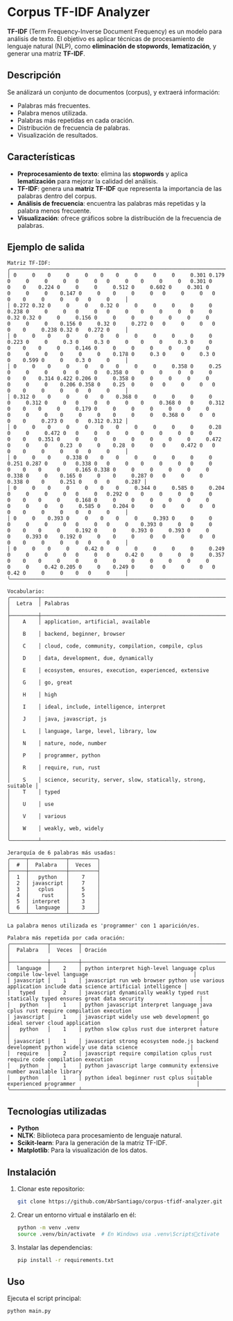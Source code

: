 
# Corpus TF-IDF Analyzer

**TF-IDF** (Term Frequency-Inverse Document Frequency) es un modelo para análisis de texto. El objetivo es aplicar técnicas de procesamiento de lenguaje natural (NLP), como **eliminación de stopwords**, **lematización**, y generar una matriz **TF-IDF**.

## Descripción

Se análizará un conjunto de documentos (corpus), y extraerá información:
- Palabras más frecuentes.
- Palabra menos utilizada.
- Palabras más repetidas en cada oración.
- Distribución de frecuencia de palabras.
- Visualización de resultados.

## Características

- **Preprocesamiento de texto**: elimina las **stopwords** y aplica **lematización** para mejorar la calidad del análisis.
- **TF-IDF**: genera una **matriz TF-IDF** que representa la importancia de las palabras dentro del corpus.
- **Análisis de frecuencia**: encuentra las palabras más repetidas y la palabra menos frecuente.
- **Visualización**: ofrece gráficos sobre la distribución de la frecuencia de palabras.

## Ejemplo de salida

```
Matriz TF-IDF:
╭─────────────────────────────────────────────────────────────────────────────────────────────────────────────────────────────────────────────────────────────────────────────────────────────────────────────────────────────────────────────────────────────────────────────────────────────────────────────────────────────────╮
│ 0     0    0     0     0    0    0     0     0     0     0.301 0.179 0     0     0     0   0     0   0     0    0     0     0   0.301 0     0    0    0.224 0     0     0     0.512 0     0.602 0     0.301 0     0     0     0    0.147 0     0    0     0     0   0     0     0   0     0    0     0     0    0   0     0     │
│ 0.272 0.32 0     0     0    0.32 0     0     0     0     0     0     0.238 0     0     0   0     0   0     0    0     0     0   0     0     0.32 0.32 0     0     0.156 0     0     0     0     0     0     0     0     0     0    0.156 0     0.32 0     0.272 0   0     0     0   0     0    0     0.238 0.32 0   0.272 0     │
│ 0     0    0     0     0    0    0     0     0     0     0     0     0.223 0     0     0.3 0     0.3 0     0    0     0     0.3 0     0     0    0    0     0     0.146 0     0     0     0     0     0     0     0     0     0    0     0     0    0.178 0     0.3 0     0     0.3 0     0    0.599 0     0    0.3 0     0     │
│ 0     0    0     0     0    0    0     0     0     0.358 0     0.25  0     0     0     0   0     0   0.358 0    0     0     0   0     0     0    0    0.314 0.422 0.206 0     0.358 0     0     0     0     0     0     0     0    0.206 0.358 0    0.25  0     0   0     0     0   0     0    0     0     0    0   0     0     │
│ 0.312 0    0     0     0    0    0.368 0     0     0     0     0     0     0.312 0     0   0     0   0     0    0     0.368 0   0     0.312 0    0    0     0     0.179 0     0     0     0     0     0     0     0     0     0    0     0     0    0     0     0   0.368 0     0   0     0    0     0.273 0    0   0.312 0.312 │
│ 0     0    0     0     0    0    0     0     0     0     0     0.28  0     0     0.472 0   0     0   0     0    0     0     0   0     0     0    0    0.351 0     0     0     0     0     0     0     0     0.472 0     0     0    0.23  0     0    0.28  0     0   0     0.472 0   0     0    0     0     0    0   0     0     │
│ 0     0    0     0.338 0    0    0     0     0     0     0     0     0.251 0.287 0     0   0.338 0   0     0    0     0     0   0     0     0    0    0     0     0.165 0.338 0     0     0     0     0     0     0.338 0     0    0.165 0     0    0     0.287 0   0     0     0   0.338 0    0     0.251 0    0   0     0.287 │
│ 0     0    0     0     0    0    0     0.344 0     0.585 0     0.204 0     0     0     0   0     0   0.292 0    0     0     0   0     0     0    0    0     0     0.168 0     0     0     0     0     0     0     0     0     0    0     0.585 0    0.204 0     0   0     0     0   0     0    0     0     0    0   0     0     │
│ 0     0    0.393 0     0    0    0     0     0.393 0     0     0     0     0     0     0   0     0   0     0    0.393 0     0   0     0     0    0    0     0     0.192 0     0     0.393 0     0.393 0     0     0     0.393 0    0.192 0     0    0     0     0   0     0     0   0     0    0     0     0    0   0     0     │
│ 0     0    0     0     0.42 0    0     0     0     0     0     0.249 0     0     0     0   0     0   0     0.42 0     0     0   0     0.357 0    0    0     0     0     0     0     0     0     0     0     0     0     0     0.42 0.205 0     0    0.249 0     0   0     0     0   0     0.42 0     0     0    0   0     0     │
╰─────────────────────────────────────────────────────────────────────────────────────────────────────────────────────────────────────────────────────────────────────────────────────────────────────────────────────────────────────────────────────────────────────────────────────────────────────────────────────────────────╯

Vocabulario:
╭─────────┬───────────────────────────────────────────────────────────────╮
│  Letra  │ Palabras                                                      │
├─────────┼───────────────────────────────────────────────────────────────┤
│    A    │ application, artificial, available                            │
│    B    │ backend, beginner, browser                                    │
│    C    │ cloud, code, community, compilation, compile, cplus           │
│    D    │ data, development, due, dynamically                           │
│    E    │ ecosystem, ensures, execution, experienced, extensive         │
│    G    │ go, great                                                     │
│    H    │ high                                                          │
│    I    │ ideal, include, intelligence, interpret                       │
│    J    │ java, javascript, js                                          │
│    L    │ language, large, level, library, low                          │
│    N    │ nature, node, number                                          │
│    P    │ programmer, python                                            │
│    R    │ require, run, rust                                            │
│    S    │ science, security, server, slow, statically, strong, suitable │
│    T    │ typed                                                         │
│    U    │ use                                                           │
│    V    │ various                                                       │
│    W    │ weakly, web, widely                                           │
╰─────────┴───────────────────────────────────────────────────────────────╯

Jerarquía de 6 palabras más usadas:
╭─────┬────────────┬─────────╮
│  #  │  Palabra   │  Veces  │
├─────┼────────────┼─────────┤
│  1  │   python   │    7    │
│  2  │ javascript │    7    │
│  3  │   cplus    │    5    │
│  4  │    rust    │    5    │
│  5  │ interpret  │    3    │
│  6  │  language  │    3    │
╰─────┴────────────┴─────────╯

La palabra menos utilizada es 'programmer' con 1 aparición/es.

Palabra más repetida por cada oración:
╭────────────┬─────────┬────────────────────────────────────────────────────────────────────────────────────────────────────────╮
│  Palabra   │  Veces  │ Oración                                                                                                │
├────────────┼─────────┼────────────────────────────────────────────────────────────────────────────────────────────────────────┤
│  language  │    2    │ python interpret high-level language cplus compile low-level language                                  │
│ javascript │    1    │ javascript run web browser python use various application include data science artificial intelligence │
│   typed    │    2    │ javascript dynamically weakly typed rust statically typed ensures great data security                  │
│   python   │    1    │ python javascript interpret language java cplus rust require compilation execution                     │
│ javascript │    1    │ javascript widely use web development go ideal server cloud application                                │
│   python   │    1    │ python slow cplus rust due interpret nature                                                            │
│ javascript │    1    │ javascript strong ecosystem node.js backend development python widely use data science                 │
│  require   │    2    │ javascript require compilation cplus rust require code compilation execution                           │
│   python   │    1    │ python javascript large community extensive number available library                                   │
│   python   │    1    │ python ideal beginner rust cplus suitable experienced programmer                                       │
╰────────────┴─────────┴────────────────────────────────────────────────────────────────────────────────────────────────────────╯
```

## Tecnologías utilizadas

- **Python**
- **NLTK**: Biblioteca para procesamiento de lenguaje natural.
- **Scikit-learn**: Para la generación de la matriz TF-IDF.
- **Matplotlib**: Para la visualización de los datos.

## Instalación

1. Clonar este repositorio:
   ```bash
   git clone https://github.com/AbrSantiago/corpus-tfidf-analyzer.git
   ```

2. Crear un entorno virtual e instálarlo en él:
   ```bash
   python -m venv .venv
   source .venv/bin/activate  # En Windows usa .venv\Scriptsctivate
   ```

3. Instalar las dependencias:
   ```bash
   pip install -r requirements.txt
   ```

## Uso

Ejecuta el script principal:
```bash
python main.py
```
